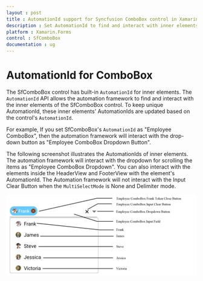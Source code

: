 ```yaml
---
layout : post
title : AutomationId support for Syncfusion ComboBox control in Xamarin.Forms
description : Set AutomationId to find and interact with inner elements in ComboBox.The SfComboBox control has built-in `AutomationId` for inner elements.  
platform : Xamarin.Forms
control : SfComboBox
documentation : ug
---
```


# AutomationId for ComboBox

The SfComboBox control has built-in `AutomationId` for inner elements. The `AutomationId` API allows the automation framework to find and interact with the inner elements of the SfComboBox control. To keep unique AutomationId, these inner elements' AutomationIds are updated based on the control's `AutomationId`.

 For example, If you set SfComboBox's `AutomationId` as "Employee ComboBox", then the automation framework will interact with the drop-down button as "Employee ComboBox Dropdown Button". 

The following screenshot illustrates the AutomationIds of inner elements. The automation framework will interact with the dropdown for scrolling the items as "Employee ComboBox Dropdown". You can also interact with the elements inside the HeaderView and FooterView with the element's AutomationId. The Automation framework will not interact with the Input Clear Button when the `MultiSelectMode` is None and Delimiter mode.

![AutomationId Image](images/AutomationId/AutomationId.png)
